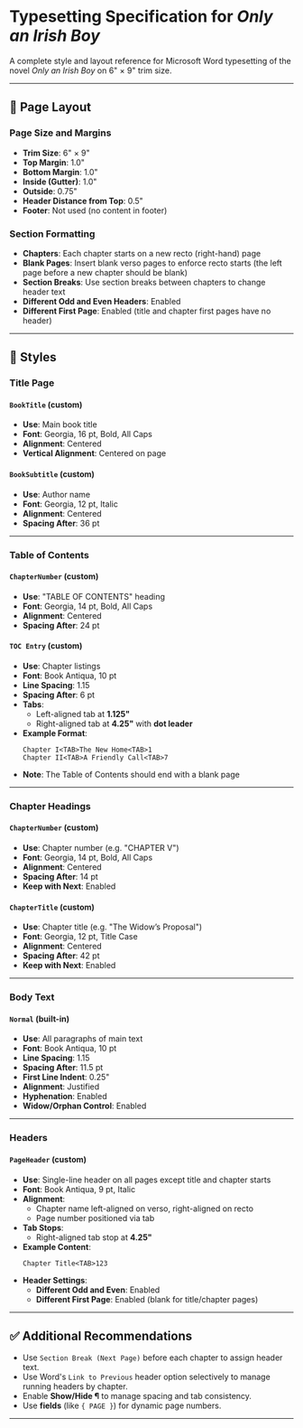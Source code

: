 # Typesetting Specification for *Only an Irish Boy*

A complete style and layout reference for Microsoft Word typesetting of the novel *Only an Irish Boy* on 6" × 9" trim size.

---

## 📄 Page Layout

### Page Size and Margins
- **Trim Size**: 6" × 9"
- **Top Margin**: 1.0"
- **Bottom Margin**: 1.0"
- **Inside (Gutter)**: 1.0"
- **Outside**: 0.75"
- **Header Distance from Top**: 0.5"
- **Footer**: Not used (no content in footer)

### Section Formatting
- **Chapters**: Each chapter starts on a new recto (right-hand) page
- **Blank Pages**: Insert blank verso pages to enforce recto starts (the left page before a new chapter should be blank)
- **Section Breaks**: Use section breaks between chapters to change header text
- **Different Odd and Even Headers**: Enabled
- **Different First Page**: Enabled (title and chapter first pages have no header)

---

## 🧾 Styles

### Title Page

#### `BookTitle` (custom)
- **Use**: Main book title
- **Font**: Georgia, 16 pt, Bold, All Caps
- **Alignment**: Centered
- **Vertical Alignment**: Centered on page

#### `BookSubtitle` (custom)
- **Use**: Author name
- **Font**: Georgia, 12 pt, Italic
- **Alignment**: Centered
- **Spacing After**: 36 pt

---

### Table of Contents

#### `ChapterNumber` (custom)
- **Use**: "TABLE OF CONTENTS" heading
- **Font**: Georgia, 14 pt, Bold, All Caps
- **Alignment**: Centered
- **Spacing After**: 24 pt

#### `TOC Entry` (custom)
- **Use**: Chapter listings
- **Font**: Book Antiqua, 10 pt
- **Line Spacing**: 1.15
- **Spacing After**: 6 pt
- **Tabs**:
  - Left-aligned tab at **1.125"**
  - Right-aligned tab at **4.25"** with **dot leader**
- **Example Format**:
  ```
  Chapter I<TAB>The New Home<TAB>1
  Chapter II<TAB>A Friendly Call<TAB>7
  ```
- **Note**: The Table of Contents should end with a blank page

---

### Chapter Headings

#### `ChapterNumber` (custom)
- **Use**: Chapter number (e.g. "CHAPTER V")
- **Font**: Georgia, 14 pt, Bold, All Caps
- **Alignment**: Centered
- **Spacing After**: 14 pt
- **Keep with Next**: Enabled

#### `ChapterTitle` (custom)
- **Use**: Chapter title (e.g. "The Widow’s Proposal")
- **Font**: Georgia, 12 pt, Title Case
- **Alignment**: Centered
- **Spacing After**: 42 pt
- **Keep with Next**: Enabled

---

### Body Text

#### `Normal` (built-in)
- **Use**: All paragraphs of main text
- **Font**: Book Antiqua, 10 pt
- **Line Spacing**: 1.15
- **Spacing After**: 11.5 pt
- **First Line Indent**: 0.25"
- **Alignment**: Justified
- **Hyphenation**: Enabled
- **Widow/Orphan Control**: Enabled

---

### Headers

#### `PageHeader` (custom)
- **Use**: Single-line header on all pages except title and chapter starts
- **Font**: Book Antiqua, 9 pt, Italic
- **Alignment**: 
  - Chapter name left-aligned on verso, right-aligned on recto
  - Page number positioned via tab
- **Tab Stops**:
  - Right-aligned tab stop at **4.25"**
- **Example Content**:
  ```
  Chapter Title<TAB>123
  ```
- **Header Settings**:
  - **Different Odd and Even**: Enabled
  - **Different First Page**: Enabled (blank for title/chapter pages)

---

## ✅ Additional Recommendations
- Use `Section Break (Next Page)` before each chapter to assign header text.
- Use Word's `Link to Previous` header option selectively to manage running headers by chapter.
- Enable **Show/Hide ¶** to manage spacing and tab consistency.
- Use **fields** (like `{ PAGE }`) for dynamic page numbers.

---